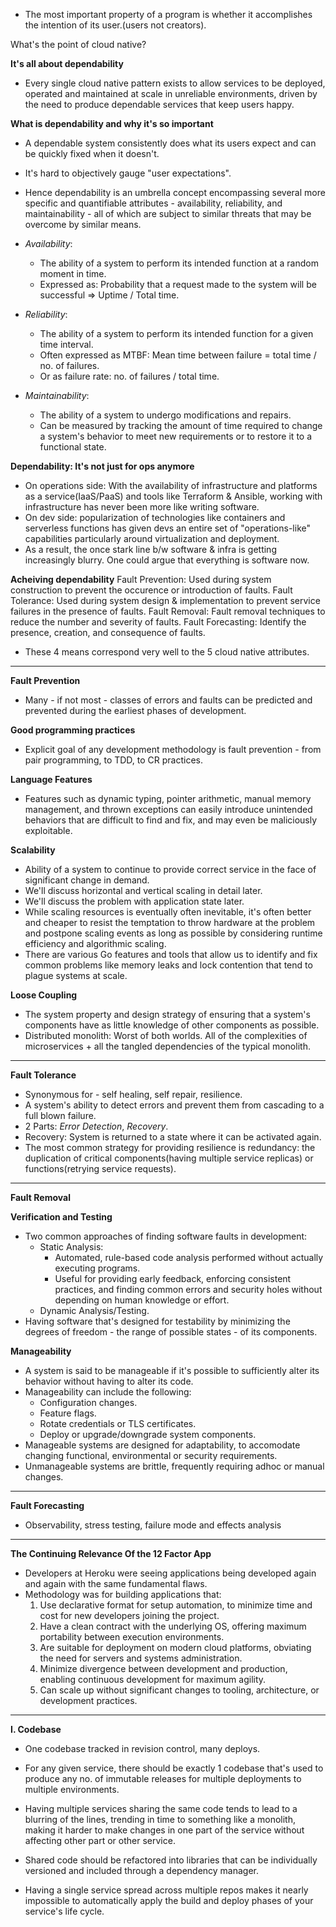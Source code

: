 * The most important property of a program is whether it accomplishes the intention of its user.(users not creators).

What's the point of cloud native?

**It's all about dependability**
* Every single cloud native pattern exists to allow services to be deployed, operated and maintained at scale in unreliable environments, driven by the need to produce dependable services that keep users happy.

**What is dependability and why it's so important**
* A dependable system consistently does what its users expect and can be quickly fixed when it doesn't.
* It's hard to objectively gauge "user expectations".
* Hence dependability is an umbrella concept encompassing several more specific and quantifiable attributes - availability, reliability, and maintainability - all of which are subject to similar threats that may be overcome by similar means.

* *Availability*: 
    * The ability of a system to perform its intended function at a random moment in time. 
    * Expressed as: Probability that a request made to the system will be successful => Uptime / Total time.

* *Reliability*:
    * The ability of a system to perform its intended function for a given time interval.
    * Often expressed as MTBF: Mean time between failure = total time / no. of failures.
    * Or as failure rate: no. of failures / total time.

* *Maintainability*:
    * The ability of a system to undergo modifications and repairs.
    * Can be measured by tracking the amount of time required to change a system's behavior to meet new requirements or to restore it to a functional state. 

**Dependability: It's not just for ops anymore**
* On operations side: With the availability of infrastructure and platforms as a service(IaaS/PaaS) and tools like Terraform & Ansible, working with infrastructure has never been more like writing software.
* On dev side: popularization of technologies like containers and serverless functions has given devs an entire set of "operations-like" capabilities particularly around virtualization and deployment.
* As a result, the once stark line b/w software & infra is getting increasingly blurry. One could argue that everything is software now.

**Acheiving dependability**
Fault Prevention: Used during system construction to prevent the occurence or introduction of faults.
Fault Tolerance: Used during system design & implementation to prevent service failures in the presence of faults.
Fault Removal: Fault removal techniques to reduce the number and severity of faults.
Fault Forecasting: Identify the presence, creation, and consequence of faults.

* These 4 means correspond very well to the 5 cloud native attributes.

********************************************************************************************************

**Fault Prevention**
* Many - if not most - classes of errors and faults can be predicted and prevented during the earliest phases of development.

**Good programming practices**
* Explicit goal of any development methodology is fault prevention - from pair programming, to TDD, to CR practices.

**Language Features**
* Features such as dynamic typing, pointer arithmetic, manual memory management, and thrown exceptions can easily introduce unintended behaviors that are difficult to find and fix, and may even be maliciously exploitable.

**Scalability**
* Ability of a system to continue to provide correct service in the face of significant change in demand.
* We'll discuss horizontal and vertical scaling in detail later.
* We'll discuss the problem with application state later.
* While scaling resources is eventually often inevitable, it's often better and cheaper to resist the temptation to throw hardware at the problem and postpone scaling events as long as possible by considering runtime efficiency and algorithmic scaling.
* There are various Go features and tools that allow us to identify and fix common problems like memory leaks and lock contention that tend to plague systems at scale.

**Loose Coupling**
* The system property and design strategy of ensuring that a system's components have as little knowledge of other components as possible.
* Distributed monolith: Worst of both worlds. All of the complexities of microservices  + all the tangled dependencies of the typical monolith.

********************************************************************************************************

**Fault Tolerance**
* Synonymous for - self healing, self repair, resilience.
* A system's ability to detect errors and prevent them from cascading to a full blown failure.
* 2 Parts: *Error Detection*, *Recovery*.
* Recovery: System is returned to a state where it can be activated again.
* The most common strategy for providing resilience is redundancy: the duplication of critical components(having multiple service replicas) or functions(retrying service requests).

********************************************************************************************************

**Fault Removal**

**Verification and Testing**
* Two common approaches of finding software faults in development:
    * Static Analysis: 
        * Automated, rule-based code analysis performed without actually executing programs.
        * Useful for providing early feedback, enforcing consistent practices, and finding common errors and security holes without depending on human knowledge or effort.
    * Dynamic Analysis/Testing.
* Having software that's designed for testability by minimizing the degrees of freedom - the range of possible states - of its components.

**Manageability**
* A system is said to be manageable if it's possible to sufficiently alter its behavior without having to alter its code.
* Manageability can include the following:
    * Configuration changes.
    * Feature flags.
    * Rotate credentials or TLS certificates.
    * Deploy or upgrade/downgrade system components.
* Manageable systems are designed for adaptability, to accomodate changing functional, environmental or security requirements.
* Unmanageable systems are brittle, frequently requiring adhoc or manual changes.

********************************************************************************************************

**Fault Forecasting**
* Observability, stress testing, failure mode and effects analysis

********************************************************************************************************

**The Continuing Relevance Of the 12 Factor App**
* Developers at Heroku were seeing applications being developed again and again with the same fundamental flaws.
* Methodology was for building applications that: 
    1. Use declarative format for setup automation, to minimize time and cost for new developers joining the project.
    2. Have a clean contract with the underlying OS, offering maximum portability between execution environments.
    3. Are suitable for deployment on modern cloud platforms, obviating the need for servers and systems administration.
    4. Minimize divergence between development and production, enabling continuous development for maximum agility.
    5. Can scale up without significant changes to tooling, architecture, or development practices. 

********************************************************************************************************

**I. Codebase**
* One codebase tracked in revision control, many deploys.
* For any given service, there should be exactly 1 codebase that's used to produce any no. of immutable releases for multiple deployments to multiple environments.

* Having multiple services sharing the same code tends to lead to a blurring of the lines, trending in time to something like a monolith, making it harder to make changes in one part of the service without affecting other part or other service.
* Shared code should be refactored into libraries that can be individually versioned and included through a dependency manager.

* Having a single service spread across multiple repos makes it nearly impossible to automatically apply the build and deploy phases of your service's life cycle.
